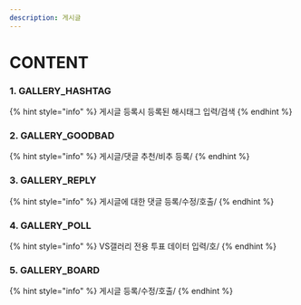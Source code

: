 ```yaml
---
description: 게시글
---
```


# CONTENT

### 1. GALLERY\_HASHTAG

{% hint style="info" %}
게시글 등록시 등록된 해시태그 입력/검색 
{% endhint %}

### 2. GALLERY\_GOODBAD

{% hint style="info" %}
게시글/댓글 추천/비추 등록/
{% endhint %}

### 3. GALLERY\_REPLY

{% hint style="info" %}
게시글에 대한 댓글 등록/수정/호출/
{% endhint %}

### 4. GALLERY\_POLL

{% hint style="info" %}
VS갤러리 전용 투표 데이터 입력/호/
{% endhint %}

### 5. GALLERY\_BOARD

{% hint style="info" %}
게시글 등록/수정/호출/
{% endhint %}

